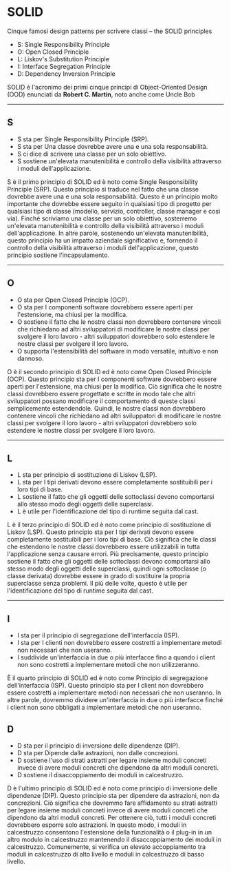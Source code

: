 # SOLID

Cinque famosi design patterns per scrivere classi – the SOLID principles

* S: Single Responsibility Principle
* O: Open Closed Principle
* L: Liskov's Substitution Principle
* I: Interface Segregation Principle
* D: Dependency Inversion Principle

SOLID è l'acronimo dei primi cinque principi di Object-Oriented Design (OOD) enunciati da **Robert C. Martin**, noto anche come Uncle Bob

---

## S

* S sta per Single Responsibility Principle (SRP).
* S sta per Una classe dovrebbe avere una e una sola responsabilità.
* S ci dice di scrivere una classe per un solo obiettivo.
* S sostiene un'elevata manutenibilità e controllo della visibilità attraverso i moduli dell'applicazione.

S è il primo principio di SOLID ed è noto come Single Responsibility Principle (SRP). Questo principio si traduce nel fatto che una classe dovrebbe avere una e una sola responsabilità. Questo è un principio molto importante che dovrebbe essere seguito in qualsiasi tipo di progetto per qualsiasi tipo di classe (modello, servizio, controller, classe manager e così via). Finché scriviamo una classe per un solo obiettivo, sosterremo un'elevata manutenibilità e controllo della visibilità attraverso i moduli dell'applicazione. In altre parole, sostenendo un'elevata manutenibilità, questo principio ha un impatto aziendale significativo e, fornendo il controllo della visibilità attraverso i moduli dell'applicazione, questo principio sostiene l'incapsulamento.

---

## O

* O sta per Open Closed Principle (OCP).
* O sta per I componenti software dovrebbero essere aperti per l'estensione, ma chiusi per la modifica.
* O sostiene il fatto che le nostre classi non dovrebbero contenere vincoli che richiedano ad altri sviluppatori di modificare le nostre classi per svolgere il loro lavoro - altri sviluppatori dovrebbero solo estendere le nostre classi per svolgere il loro lavoro.
* O supporta l'estensibilità del software in modo versatile, intuitivo e non dannoso.

O è il secondo principio di SOLID ed è noto come Open Closed Principle (OCP). Questo principio sta per I componenti software dovrebbero essere aperti per l'estensione, ma chiusi per la modifica. Ciò significa che le nostre classi dovrebbero essere progettate e scritte in modo tale che altri sviluppatori possano modificare il comportamento di queste classi semplicemente estendendole. Quindi, le nostre classi non dovrebbero contenere vincoli che richiedano ad altri sviluppatori di modificare le nostre classi per svolgere il loro lavoro - altri sviluppatori dovrebbero solo estendere le nostre classi per svolgere il loro lavoro.

---

## L

* L sta per principio di sostituzione di Liskov (LSP).
* L sta per I tipi derivati devono essere completamente sostituibili per i loro tipi di base.
* L sostiene il fatto che gli oggetti delle sottoclassi devono comportarsi allo stesso modo degli oggetti delle superclassi.
* L è utile per l'identificazione del tipo di runtime seguita dal cast.

L è il terzo principio di SOLID ed è noto come principio di sostituzione di Liskov (LSP). Questo principio sta per I tipi derivati devono essere completamente sostituibili per i loro tipi di base. Ciò significa che le classi che estendono le nostre classi dovrebbero essere utilizzabili in tutta l'applicazione senza causare errori. Più precisamente, questo principio sostiene il fatto che gli oggetti delle sottoclassi devono comportarsi allo stesso modo degli oggetti delle superclassi, quindi ogni sottoclasse (o classe derivata) dovrebbe essere in grado di sostituire la propria superclasse senza problemi. Il più delle volte, questo è utile per l'identificazione del tipo di runtime seguita dal cast.

---

## I

* I sta per il principio di segregazione dell'interfaccia (ISP).
* I sta per I clienti non dovrebbero essere costretti a implementare metodi non necessari che non useranno.
* I suddivide un'interfaccia in due o più interfacce fino a quando i client non sono costretti a implementare metodi che non utilizzeranno.

È il quarto principio di SOLID ed è noto come Principio di segregazione dell'interfaccia (ISP). Questo principio sta per I client non dovrebbero essere costretti a implementare metodi non necessari che non useranno. In altre parole, dovremmo dividere un'interfaccia in due o più interfacce finché i client non sono obbligati a implementare metodi che non useranno.

## D

* D sta per il principio di inversione delle dipendenze (DIP).
* D sta per Dipende dalle astrazioni, non dalle concrezioni.
* D sostiene l'uso di strati astratti per legare insieme moduli concreti invece di avere moduli concreti che dipendono da altri moduli concreti.
* D sostiene il disaccoppiamento dei moduli in calcestruzzo.

D è l'ultimo principio di SOLID ed è noto come principio di inversione delle dipendenze (DIP). Questo principio sta per dipendere da astrazioni, non da concrezioni. Ciò significa che dovremmo fare affidamento su strati astratti per legare insieme moduli concreti invece di avere moduli concreti che dipendono da altri moduli concreti. Per ottenere ciò, tutti i moduli concreti dovrebbero esporre solo astrazioni. In questo modo, i moduli in calcestruzzo consentono l'estensione della funzionalità o il plug-in in un altro modulo in calcestruzzo mantenendo il disaccoppiamento dei moduli in calcestruzzo. Comunemente, si verifica un elevato accoppiamento tra moduli in calcestruzzo di alto livello e moduli in calcestruzzo di basso livello.
